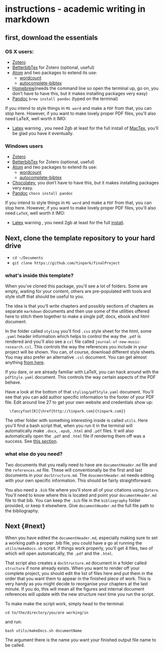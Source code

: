 # instructions - academic writing in markdown

## first, download the essentials
### OS X users:

- [Zotero](https://www.zotero.org/download/)
- [BetterbibTex](https://retorque.re/zotero-better-bibtex/installation/) for Zotero (optional, useful)
- [Atom](https://atom.io/) and two packages to extend its use:
    - [wordcount](https://atom.io/packages/wordcount)
    - [autocomplete-bibtex](https://atom.io/packages/autocomplete-bibtex)
- [Homebrew](https://brew.sh/)(needs the command line so open the terminal up, go on, you don’t have to have this, but it makes installing packages very easy)
- [Pandoc](http://www.pandoc.org) `brew install pandoc` (typed on the terminal)


If you intend to style things in `MS word` and make a `PDF` from that, you can stop here. However, if you want to make lovely proper PDF files, you'll also need LaTeX, well worth it IMO:

- [Latex](https://www.latex-project.org/get/) warning , you need 2gb at least for the full install of [MacTex](https://www.tug.org/mactex/), you’ll be glad you have it eventually.

### Windows users

- [Zotero](https://www.zotero.org/download/)
- [BetterbibTex](https://retorque.re/zotero-better-bibtex/installation/) for Zotero (optional, useful)
- [Atom](https://atom.io/) and two packages to extend its use:
    - [wordcount](https://atom.io/packages/wordcount)
    - [autocomplete-bibtex](https://atom.io/packages/autocomplete-bibtex)
- [Chocolatey](https://chocolatey.org/), you don’t have to have this, but it makes installing packages very easy.
- [Pandoc](http://www.pandoc.org) `choco install pandoc`


If you intend to style things in `MS word` and make a `PDF` from that, you can stop here. However, if you want to make lovely proper PDF files, you'll also need `LaTeX`, well worth it IMO:

- [Latex](https://www.latex-project.org/get/) warning , you need 2gb at least for the full [install](https://www.latex-tutorial.com/installation/#Windows).

## Next, clone the template repository to your hard drive
- `cd ~/Documents`
- `git clone https://github.com/tinpark/finalProject`

### what's inside this template?
When you've cloned this package, you'll see a lot of folders. Some are empty, waiting for your content, others are pre-populated with tools and style stuff that should be useful to you.

The idea is that you'll write chapters and possibly sections of chapters as separate `markdown` documents and then use some of the utilities offered here to stitch them together to make a single pdf, docx, ebook and html document.

In the folder called `styling` you'll find `.css` style sheet for the html, some `.yaml` header information which helps to control the way the `.pdf` is rendered and you'll also see a `csl` file called `journal-of-new-music-research.csl`. This controls the way the references you include in your project will be shown. You can, of course, download different style sheets. You may also prefer an alternative `.csl` document. You can get almost anything [from here](https://www.zotero.org/styles).

If you dare, or are already familiar with LaTeX, you can hack around with the `pdfStyle.yaml` document. This controls the way certain aspects of the PDF behave.

Have a look at the bottom of that `styling/pdfStyle.yaml` document. You'll see that you can add author specific information to the footer of your PDF file. Edit around line 27 to get your own website and credentials show up:

`  \fancyfoot[R]{\href{http://tinpark.com}{tinpark.com}}`

The other folder with something interesting inside is called `utils`. Here you'll find a bash script that, when you run it in the terminal will automatically make `.docx`, `.epub`, `.html` and `.pdf` files. It will also automatically open the `.pdf` and `.html` file if rendering them off was a success. See [this section](#next).


### what else do you need?
Two  documents that you really need to have are `documentHeader.md` file and the `references.md` file.
These will conventionally be the first and last documents in your `docStructure.md`. The `doucmentHeader.md` needs editing with your own specific information. This should be fairly straightforward.

You also need a `.bib` file where you'll store all of your citations using `Zotero`. You'll need to know where this is located and point your `documentHeader.md` file to that bib. You can keep the `.bib` file in the `bibliography` folder provided, or keep it elsewhere. Give `documentHeader.md` the full file path to the bibliography.

## Next {#next}
When you have edited the `documentHeader.md`, especially making sure to set a working path a proper .bib file, you could have a go at running the `utils/makeDocs.sh` script. If things work properly, you'll get 4 files, two of which will open automatically, the `.pdf`
 and the `.html`.

That script also creates a `docStructure.md` document in a folder called `structure` if none already exists. When you want to render off your complete project, you should edit the list of files here and put them in the order that you want them to appear in the finished piece of work. This is very handy as you might decide to reorganise your chapters at the last minute. If you do, this will mean all the figures and internal document references will update with the new structure next time you run the script.

To make make the script work, simply head to the terminal:

`cd to/the/directory/you/are working/in`

and run:

`bash utils/makeDocs.sh documentName`

The argument there is the name you want your finished output file name to be called.
